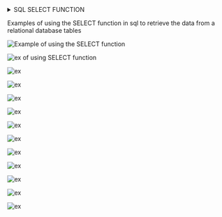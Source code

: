 
<DETAILS><SUMMARY> SQL SELECT FUNCTION</SUMMARY></DETAILS>

Examples of using the SELECT function in sql to retrieve the data from a relational database tables


![Example of using the SELECT function](https://github.com/JemimaAnsaaku/DATA-ANALYTICS-TDM/blob/main/MODULE%206/Screenshot%202025-08-25%20at%2014.39.37.png?raw=true)

![ex of using SELECT function](https://github.com/JemimaAnsaaku/DATA-ANALYTICS-TDM/blob/main/MODULE%206/Screenshot%202025-08-25%20at%2014.56.53.png?raw=true)

![ex](https://github.com/JemimaAnsaaku/DATA-ANALYTICS-TDM/blob/main/MODULE%206/Screenshot%202025-08-25%20at%2015.19.10.png?raw=true)

![ex](https://github.com/JemimaAnsaaku/DATA-ANALYTICS-TDM/blob/main/MODULE%206/Screenshot%202025-08-25%20at%2015.17.06.png?raw=true)

![ex](https://github.com/JemimaAnsaaku/DATA-ANALYTICS-TDM/blob/main/MODULE%206/Screenshot%202025-08-25%20at%2015.13.20.png?raw=true)

![ex](https://github.com/JemimaAnsaaku/DATA-ANALYTICS-TDM/blob/main/MODULE%206/Screenshot%202025-08-25%20at%2015.11.22.png?raw=true)

![ex](https://github.com/JemimaAnsaaku/DATA-ANALYTICS-TDM/blob/main/MODULE%206/Screenshot%202025-08-25%20at%2015.08.54.png?raw=true)

![ex](https://github.com/JemimaAnsaaku/DATA-ANALYTICS-TDM/blob/main/MODULE%206/Screenshot%202025-08-25%20at%2015.07.01.png?raw=true)

![ex](https://github.com/JemimaAnsaaku/DATA-ANALYTICS-TDM/blob/main/MODULE%206/Screenshot%202025-08-25%20at%2015.06.42.png?raw=true)

![ex](https://github.com/JemimaAnsaaku/DATA-ANALYTICS-TDM/blob/main/MODULE%206/Screenshot%202025-08-25%20at%2015.06.42.png?raw=true)

![ex](https://github.com/JemimaAnsaaku/DATA-ANALYTICS-TDM/blob/main/MODULE%206/Screenshot%202025-08-25%20at%2015.04.35.png?raw=true)

![ex](https://github.com/JemimaAnsaaku/DATA-ANALYTICS-TDM/blob/main/MODULE%206/Screenshot%202025-08-25%20at%2015.03.51.png?raw=true)

![ex](https://github.com/JemimaAnsaaku/DATA-ANALYTICS-TDM/blob/main/MODULE%206/Screenshot%202025-08-25%20at%2015.02.15.png?raw=true)



